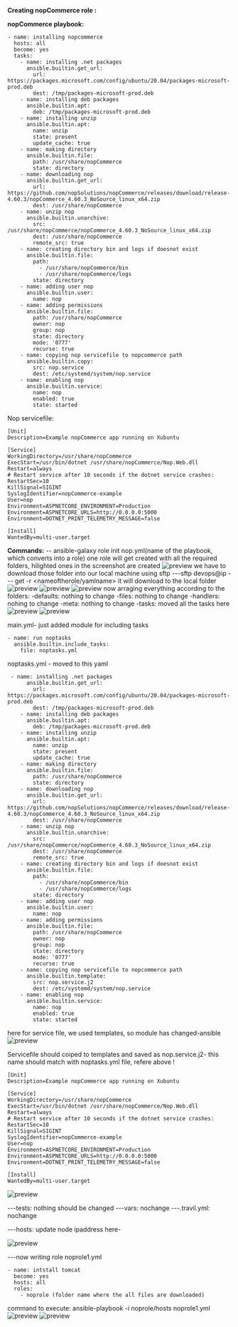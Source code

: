 **Creating nopCommerce role :**

**nopCommerce playbook:**
```
- name: installing nopcommerce
  hosts: all 
  become: yes
  tasks: 
    - name: installing .net packages
      ansible.builtin.get_url:
        url: https://packages.microsoft.com/config/ubuntu/20.04/packages-microsoft-prod.deb
        dest: /tmp/packages-microsoft-prod.deb
    - name: installing deb packages
      ansible.builtin.apt:
        deb: /tmp/packages-microsoft-prod.deb
    - name: installing unzip
      ansible.builtin.apt: 
        name: unzip
        state: present
        update_cache: true
    - name: making directory
      ansible.builtin.file: 
        path: /usr/share/nopCommerce
        state: directory
    - name: downloading nop
      ansible.builtin.get_url: 
        url: https://github.com/nopSolutions/nopCommerce/releases/download/release-4.60.3/nopCommerce_4.60.3_NoSource_linux_x64.zip
        dest: /usr/share/nopCommerce
    - name: unzip nop 
      ansible.builtin.unarchive:
        src: /usr/share/nopCommerce/nopCommerce_4.60.3_NoSource_linux_x64.zip
        dest: /usr/share/nopCommerce
        remote_src: true
    - name: creating directory bin and logs if doesnot exist
      ansible.builtin.file:
        path: 
          - /usr/share/nopCommerce/bin
          - /usr/share/nopCommerce/logs
        state: directory
    - name: adding user nop 
      ansible.builtin.user:
        name: nop
    - name: adding permissions
      ansible.builtin.file:
        path: /usr/share/nopCommerce
        owner: nop
        group: nop 
        state: directory 
        mode: '0777'
        recurse: true
    - name: copying nop servicefile to nopcommerce path
      ansible.builtin.copy: 
        src: nop.service
        dest: /etc/systemd/system/nop.service
    - name: enabling nop
      ansible.builtin.service: 
        name: nop 
        enabled: true
        state: started

``` 
Nop servicefile: 
```
[Unit]
Description=Example nopCommerce app running on Xubuntu

[Service]
WorkingDirectory=/usr/share/nopCommerce
ExecStart=/usr/bin/dotnet /usr/share/nopCommerce/Nop.Web.dll
Restart=always
# Restart service after 10 seconds if the dotnet service crashes:
RestartSec=10
KillSignal=SIGINT
SyslogIdentifier=nopCommerce-example
User=nop
Environment=ASPNETCORE_ENVIRONMENT=Production
Environment=ASPNETCORE_URLS=http://0.0.0.0:5000
Environment=DOTNET_PRINT_TELEMETRY_MESSAGE=false

[Install]
WantedBy=multi-user.target
```
**Commands:**
 -- ansible-galaxy role init nop.yml(name of the playbook, which converts into a role)
   one role will get created with all the required folders, hilighted ones in the screenshot are created
![preview](../images/an20.png)
we have to download those folder into our local machine using sftp
---sftp devops@ip
--- get -r <nameoftherole/yamlname>
it will download to the local folder
![preview](../images/an21.png)
![preview](../images/an22.png)
![preview](../images/an27.png)
now arraging everything according to the folders: 
-defaults: nothing to change
-files: nothing to change
-handlers: nohing to change
-meta: nothing to change
-tasks: moved all the tasks here
![preview](../images/an23.png)
![preview](../images/an24.png)

main.yml- just added module for including tasks
```
- name: run noptasks
  ansible.builtin.include_tasks: 
    file: noptasks.yml
```
noptasks.yml - moved to this yaml
```
 - name: installing .net packages
      ansible.builtin.get_url:
        url: https://packages.microsoft.com/config/ubuntu/20.04/packages-microsoft-prod.deb
        dest: /tmp/packages-microsoft-prod.deb
    - name: installing deb packages
      ansible.builtin.apt:
        deb: /tmp/packages-microsoft-prod.deb
    - name: installing unzip
      ansible.builtin.apt: 
        name: unzip
        state: present
        update_cache: true
    - name: making directory
      ansible.builtin.file: 
        path: /usr/share/nopCommerce
        state: directory
    - name: downloading nop
      ansible.builtin.get_url: 
        url: https://github.com/nopSolutions/nopCommerce/releases/download/release-4.60.3/nopCommerce_4.60.3_NoSource_linux_x64.zip
        dest: /usr/share/nopCommerce
    - name: unzip nop 
      ansible.builtin.unarchive:
        src: /usr/share/nopCommerce/nopCommerce_4.60.3_NoSource_linux_x64.zip
        dest: /usr/share/nopCommerce
        remote_src: true
    - name: creating directory bin and logs if doesnot exist
      ansible.builtin.file:
        path: 
          - /usr/share/nopCommerce/bin
          - /usr/share/nopCommerce/logs
        state: directory
    - name: adding user nop 
      ansible.builtin.user:
        name: nop
    - name: adding permissions
      ansible.builtin.file:
        path: /usr/share/nopCommerce
        owner: nop
        group: nop 
        state: directory 
        mode: '0777'
        recurse: true
    - name: copying nop servicefile to nopcommerce path
      ansible.builtin.template: 
        src: nop.service.j2
        dest: /etc/systemd/system/nop.service
    - name: enabling nop
      ansible.builtin.service: 
        name: nop 
        enabled: true
        state: started
```

here for service file, we used templates, so module has changed-ansible
![preview](../images/an26.png)

Servicefile should coiped to templates and saved as nop.service.j2- this name should match with noptasks.yml file, refere above !
```
[Unit]
Description=Example nopCommerce app running on Xubuntu

[Service]
WorkingDirectory=/usr/share/nopCommerce
ExecStart=/usr/bin/dotnet /usr/share/nopCommerce/Nop.Web.dll
Restart=always
# Restart service after 10 seconds if the dotnet service crashes:
RestartSec=10
KillSignal=SIGINT
SyslogIdentifier=nopCommerce-example
User=nop
Environment=ASPNETCORE_ENVIRONMENT=Production
Environment=ASPNETCORE_URLS=http://0.0.0.0:5000
Environment=DOTNET_PRINT_TELEMETRY_MESSAGE=false

[Install]
WantedBy=multi-user.target
```
![preview](../images/an28.png)

---tests: nothing should be changed
---vars: nochange
---.travil.yml: nochange

---hosts: 
update node ipaddress here-

![preview](../images/an30.png)

---now writing role
noprole1.yml
```
- name: intstall tomcat
  become: yes
  hosts: all
  roles: 
    - noprole (folder name where the all files are downloaded)
```
command to execute: 
ansible-playbook -i noprole/hosts noprole1.yml
![preview](../images/an29.png)
![preview](../images/an31.png)





